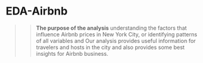 # EDA-Airbnb

>>**The purpose of the analysis**
understanding the factors that influence Airbnb prices in New York City, or identifying
patterns of all variables and Our analysis provides useful information for travelers and
hosts in the city and also provides some best insights for Airbnb business.
